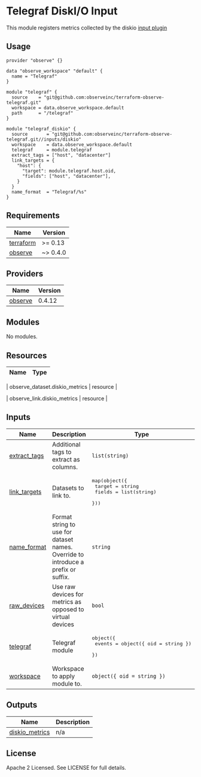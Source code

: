 # Telegraf DiskI/O Input

This module registers metrics collected by the diskio [input plugin](https://github.com/influxdata/telegraf/blob/master/plugins/inputs/diskio/README.md)

## Usage

```hcl
provider "observe" {}

data "observe_workspace" "default" {
  name = "Telegraf"
}

module "telegraf" {
  source    = "git@github.com:observeinc/terraform-observe-telegraf.git"
  workspace = data.observe_workspace.default
  path      = "/telegraf"
}

module "telegraf_diskio" {
  source       = "git@github.com:observeinc/terraform-observe-telegraf.git//inputs/diskio"
  workspace    = data.observe_workspace.default
  telegraf     = module.telegraf
  extract_tags = ["host", "datacenter"]
  link_targets = {
    "host": {
      "target": module.telegraf.host.oid,
      "fields": ["host", "datacenter"],
    }
  }
  name_format  = "Telegraf/%s"
}
```

<!-- BEGINNING OF PRE-COMMIT-TERRAFORM DOCS HOOK -->
## Requirements

| Name | Version |
|------|---------|
| <a name="requirement_terraform"></a> [terraform](#requirement\_terraform) | >= 0.13 |
| <a name="requirement_observe"></a> [observe](#requirement\_observe) | ~> 0.4.0 |

## Providers

| Name | Version |
|------|---------|
| <a name="provider_observe"></a> [observe](#provider\_observe) | 0.4.12 |

## Modules

No modules.

## Resources

| Name | Type |
|------|------|

| observe_dataset.diskio_metrics | resource |

| observe_link.diskio_metrics | resource |

## Inputs

| Name | Description | Type | Default | Required |
|------|-------------|------|---------|:--------:|
| <a name="input_extract_tags"></a> [extract\_tags](#input\_extract\_tags) | Additional tags to extract as columns. | `list(string)` | `[]` | no |
| <a name="input_link_targets"></a> [link\_targets](#input\_link\_targets) | Datasets to link to. | <pre>map(object({<br>    target = string<br>    fields = list(string)<br>  }))</pre> | `{}` | no |
| <a name="input_name_format"></a> [name\_format](#input\_name\_format) | Format string to use for dataset names. Override to introduce a prefix or suffix. | `string` | `"%s"` | no |
| <a name="input_raw_devices"></a> [raw\_devices](#input\_raw\_devices) | Use raw devices for metrics as opposed to virtual devices | `bool` | `false` | no |
| <a name="input_telegraf"></a> [telegraf](#input\_telegraf) | Telegraf module | <pre>object({<br>    events = object({ oid = string })<br>  })</pre> | n/a | yes |
| <a name="input_workspace"></a> [workspace](#input\_workspace) | Workspace to apply module to. | `object({ oid = string })` | n/a | yes |

## Outputs

| Name | Description |
|------|-------------|
| <a name="output_diskio_metrics"></a> [diskio\_metrics](#output\_diskio\_metrics) | n/a |
<!-- END OF PRE-COMMIT-TERRAFORM DOCS HOOK -->

## License

Apache 2 Licensed. See LICENSE for full details.
